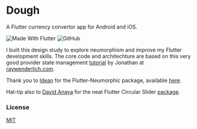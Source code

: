 # Dough

A Flutter currency convertor app for Android and iOS.

![Made With Flutter](https://img.shields.io/badge/-Made%20With%20Flutter-informational?style=flat-square&logo=flutter)
![GitHub](https://img.shields.io/github/license/jurgenizer/dough?style=flat-square)

I built this design study to explore neumorphism and improve my Flutter development skills.
The core code and architechture are based on this very good provider state management [tutorial](https://www.raywenderlich.com/6373413-state-management-with-provider) by Jonathan at [raywenderlich.com](https://www.raywenderlich.com).

Thank you to [Idean](https://www.idean.com/) for the Flutter-Neumorphic package, available [here](https://pub.dev/packages/flutter_neumorphic).

Hat-tip also to [David Anaya](https://github.com/davidanaya/flutter-circular-slider) for the neat Flutter Circular Slider [package](https://pub.dev/packages/flutter_circular_slider).

### License

[MIT](https://github.com/jurgenizer/dough/blob/master/LICENSE)